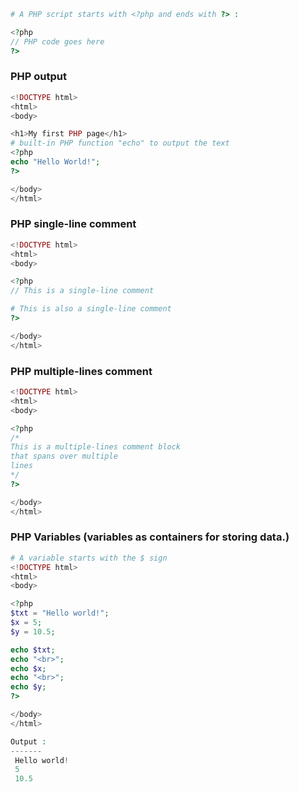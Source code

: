 ```php
# A PHP script starts with <?php and ends with ?> :

<?php
// PHP code goes here
?>
```
### PHP output
```php
<!DOCTYPE html>
<html>
<body>

<h1>My first PHP page</h1>
# built-in PHP function "echo" to output the text
<?php
echo "Hello World!";
?>

</body>
</html>
```
### PHP single-line comment
```php
<!DOCTYPE html>
<html>
<body>

<?php
// This is a single-line comment

# This is also a single-line comment
?>

</body>
</html>
```
### PHP multiple-lines comment
```php
<!DOCTYPE html>
<html>
<body>

<?php
/*
This is a multiple-lines comment block
that spans over multiple
lines
*/
?>

</body>
</html>
```
### PHP Variables (variables as containers for storing data.)
```php
# A variable starts with the $ sign
<!DOCTYPE html>
<html>
<body>

<?php
$txt = "Hello world!";
$x = 5;
$y = 10.5;

echo $txt;
echo "<br>";
echo $x;
echo "<br>";
echo $y;
?>

</body>
</html>

Output :
-------
 Hello world!
 5
 10.5
```
